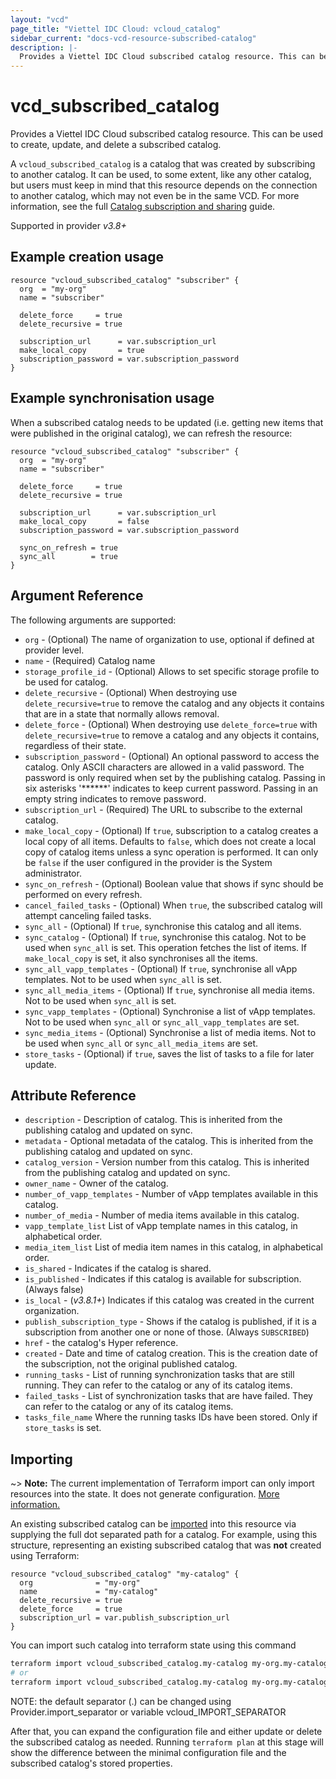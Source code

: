 ```yaml
---
layout: "vcd"
page_title: "Viettel IDC Cloud: vcloud_catalog"
sidebar_current: "docs-vcd-resource-subscribed-catalog"
description: |-
  Provides a Viettel IDC Cloud subscribed catalog resource. This can be used to create, update, and delete a subscribed catalog.
---
```


# vcd\_subscribed\_catalog

Provides a Viettel IDC Cloud subscribed catalog resource. This can be used to create, update, and delete a subscribed catalog.

A `vcloud_subscribed_catalog` is a catalog that was created by subscribing to another catalog. It can be used, to some extent,
like any other catalog, but users must keep in mind that this resource depends on the connection to another catalog, which
may not even be in the same VCD. For more information, see the full [Catalog subscription and sharing](/providers/vmware/vcd/latest/docs/guides/catalog_subscription_and_sharing) guide.

Supported in provider *v3.8+*

## Example creation usage

```hcl
resource "vcloud_subscribed_catalog" "subscriber" {
  org  = "my-org"
  name = "subscriber"

  delete_force     = true
  delete_recursive = true

  subscription_url      = var.subscription_url
  make_local_copy       = true
  subscription_password = var.subscription_password
}

```

## Example synchronisation usage

When a subscribed catalog needs to be updated (i.e. getting new items that were published in the original catalog), we can 
refresh the resource:

```hcl
resource "vcloud_subscribed_catalog" "subscriber" {
  org  = "my-org"
  name = "subscriber"

  delete_force     = true
  delete_recursive = true

  subscription_url      = var.subscription_url
  make_local_copy       = false
  subscription_password = var.subscription_password

  sync_on_refresh = true
  sync_all        = true
}
```

## Argument Reference

The following arguments are supported:

* `org` - (Optional) The name of organization to use, optional if defined at provider level.
* `name` - (Required) Catalog name
* `storage_profile_id` - (Optional) Allows to set specific storage profile to be used for catalog.
* `delete_recursive` - (Optional) When destroying use `delete_recursive=true` to remove the catalog and any objects it contains that are in a state that normally allows removal.
* `delete_force` - (Optional) When destroying use `delete_force=true` with `delete_recursive=true` to remove a catalog and any objects it contains, regardless of their state.
* `subscription_password` - (Optional) An optional password to access the catalog. Only ASCII characters are allowed in a valid password. 
  The password is only required when set by the publishing catalog. Passing in six asterisks '******' indicates to keep current password. 
  Passing in an empty string indicates to remove password.
* `subscription_url` - (Required) The URL to subscribe to the external catalog.
* `make_local_copy` - (Optional) If `true`, subscription to a catalog creates a local copy of all items. Defaults to `false`, which does not create a local copy of catalog items unless a sync operation is performed.
  It can only be `false` if the user configured in the provider is the System administrator.
* `sync_on_refresh` - (Optional) Boolean value that shows if sync should be performed on every refresh.
* `cancel_failed_tasks` - (Optional) When `true`, the subscribed catalog will attempt canceling failed tasks.
* `sync_all` - (Optional) If `true`, synchronise this catalog and all items. 
* `sync_catalog` - (Optional) If `true`, synchronise this catalog. Not to be used when `sync_all` is set. This operation fetches the list of items. If `make_local_copy` is set, it also synchronises all the items.
* `sync_all_vapp_templates` - (Optional) If `true`, synchronise all vApp templates. Not to be used when `sync_all` is set.
* `sync_all_media_items` - (Optional) If `true`, synchronise all media items. Not to be used when `sync_all` is set.
* `sync_vapp_templates` - (Optional) Synchronise a list of vApp templates. Not to be used when `sync_all` or `sync_all_vapp_templates` are set.
* `sync_media_items` - (Optional) Synchronise a list of media items. Not to be used when `sync_all` or `sync_all_media_items` are set.
* `store_tasks` - (Optional) if `true`, saves the list of tasks to a file for later update.
 
## Attribute Reference

* `description` -  Description of catalog. This is inherited from the publishing catalog and updated on sync.
* `metadata` -  Optional metadata of the catalog. This is inherited from the publishing catalog and updated on sync.
* `catalog_version` - Version number from this catalog. This is inherited from the publishing catalog and updated on sync.
* `owner_name` - Owner of the catalog.
* `number_of_vapp_templates` - Number of vApp templates available in this catalog.
* `number_of_media` - Number of media items available in this catalog.
* `vapp_template_list` List of vApp template names in this catalog, in alphabetical order.
* `media_item_list` List of media item names in this catalog, in alphabetical order.
* `is_shared` - Indicates if the catalog is shared.
* `is_published` - Indicates if this catalog is available for subscription. (Always false)
* `is_local` - (*v3.8.1+*) Indicates if this catalog was created in the current organization.
* `publish_subscription_type` - Shows if the catalog is published, if it is a subscription from another one or none of those. (Always `SUBSCRIBED`)
* `href` - the catalog's Hyper reference.
* `created` - Date and time of catalog creation. This is the creation date of the subscription, not the original published catalog.
* `running_tasks` - List of running synchronization tasks that are still running. They can refer to the catalog or any of its catalog items.
* `failed_tasks` - List of synchronization tasks that are have failed. They can refer to the catalog or any of its catalog items.
* `tasks_file_name` Where the running tasks IDs have been stored. Only if `store_tasks` is set.

## Importing

~> **Note:** The current implementation of Terraform import can only import resources into the state. It does not generate
configuration. [More information.][docs-import]

An existing subscribed catalog can be [imported][docs-import] into this resource via supplying the full dot separated path for a
catalog. For example, using this structure, representing an existing subscribed catalog that was **not** created using Terraform:

```hcl
resource "vcloud_subscribed_catalog" "my-catalog" {
  org              = "my-org"
  name             = "my-catalog"
  delete_recursive = true
  delete_force     = true
  subscription_url = var.publish_subscription_url
}
```

You can import such catalog into terraform state using this command

```bash
terraform import vcloud_subscribed_catalog.my-catalog my-org.my-catalog-name
# or
terraform import vcloud_subscribed_catalog.my-catalog my-org.my-catalog-id
```

NOTE: the default separator (.) can be changed using Provider.import_separator or variable vcloud_IMPORT_SEPARATOR

[docs-import]:https://www.terraform.io/docs/import/

After that, you can expand the configuration file and either update or delete the subscribed catalog as needed. Running `terraform plan`
at this stage will show the difference between the minimal configuration file and the subscribed catalog's stored properties.

